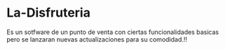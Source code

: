 # La-Disfruteria 
Es un sotfware de un punto de venta con ciertas funcionalidades 
basicas pero se lanzaran nuevas actualizaciones para su comodidad.!!
